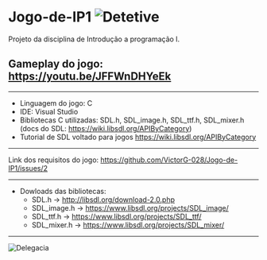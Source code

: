 # Jogo-de-IP1 ![Detetive](https://github.com/VictorG-028/Jogo-de-IP1/blob/Organizando-o-projeto/Recursos/Imagens/detetive%20frente%201.png?raw=true)
Projeto da disciplina de Introdução a programação I.

Gameplay do jogo: https://youtu.be/JFFWnDHYeEk
---

---

- Linguagem do jogo: C
- IDE: Visual Studio
- Bibliotecas C utilizadas: SDL.h, SDL_image.h, SDL_ttf.h, SDL_mixer.h (docs do SDL: https://wiki.libsdl.org/APIByCategory)
- Tutorial de SDL voltado para jogos https://wiki.libsdl.org/APIByCategory

---

Link dos requisitos do jogo: https://github.com/VictorG-028/Jogo-de-IP1/issues/2

---

- Dowloads das bibliotecas:
    - SDL.h -> http://libsdl.org/download-2.0.php
    - SDL_image.h -> https://www.libsdl.org/projects/SDL_image/
    - SDL_ttf.h -> https://www.libsdl.org/projects/SDL_ttf/
    - SDL_mixer.h -> https://www.libsdl.org/projects/SDL_mixer/

---

![Delegacia](https://github.com/VictorG-028/Jogo-de-IP1/blob/Organizando-o-projeto/Recursos/Imagens/delegacia%20centro.png?raw=true)
